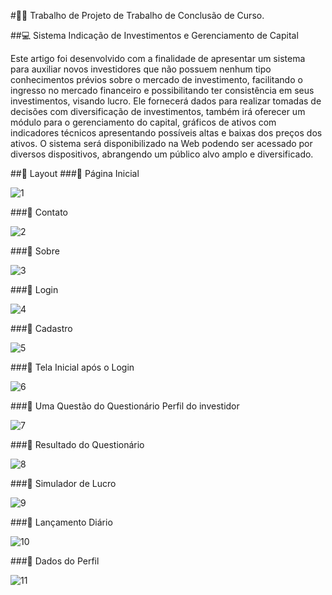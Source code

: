 #👨‍🎓 Trabalho de Projeto de Trabalho de Conclusão de Curso.

##💻 Sistema Indicação de Investimentos e Gerenciamento de Capital 

Este artigo foi desenvolvido com a finalidade de apresentar um sistema para auxiliar novos investidores que não possuem nenhum tipo conhecimentos prévios sobre o mercado de investimento, facilitando o ingresso no mercado financeiro e possibilitando ter consistência em seus investimentos, visando lucro. Ele fornecerá dados para realizar tomadas de decisões com diversificação de investimentos, também irá oferecer um módulo para o gerenciamento do capital, gráficos de ativos com indicadores técnicos apresentando possíveis altas e baixas dos preços dos ativos. O sistema será disponibilizado na Web podendo ser acessado por diversos dispositivos, abrangendo um público alvo amplo e diversificado.

##🎨 Layout
###🎨 Página Inicial

![1](https://user-images.githubusercontent.com/63865025/143774356-9c0ab547-00ed-4eca-ae5e-a5363e0469c4.png)

###🎨 Contato

![2](https://user-images.githubusercontent.com/63865025/143774399-56f9df03-fd69-4a6d-af50-74a20e001997.png)

###🎨 Sobre

![3](https://user-images.githubusercontent.com/63865025/143774429-79e09de9-9596-4366-b05a-de881a9aebd8.png)


###🎨 Login

![4](https://user-images.githubusercontent.com/63865025/143774478-f24f656b-503a-4aed-897f-1078c59aeeec.png)

###🎨 Cadastro

![5](https://user-images.githubusercontent.com/63865025/143774485-b0202712-8c11-4b6a-8e59-87f990791720.png)

###🎨 Tela Inicial após o Login

![6](https://user-images.githubusercontent.com/63865025/143774497-07bca995-366b-4029-ba72-f8d39c4ff460.png)

###🎨 Uma Questão do Questionário Perfil do investidor

![7](https://user-images.githubusercontent.com/63865025/143774503-32fa9e64-e183-4c72-8a30-b88a19e578cb.png)

###🎨 Resultado do Questionário 

![8](https://user-images.githubusercontent.com/63865025/143774510-ca9acc1d-1d6c-44a7-b27a-ea88ae9cde3f.png)

###🎨 Simulador de Lucro

![9](https://user-images.githubusercontent.com/63865025/143774512-e4fddeee-e20a-494d-8d08-ddd81358c891.png)

###🎨 Lançamento Diário

![10](https://user-images.githubusercontent.com/63865025/143774516-44bfc1f1-38e5-4edc-afef-604a4285aebd.png)

###🎨 Dados do Perfil 

![11](https://user-images.githubusercontent.com/63865025/143774522-13b1ea96-24a1-4d0b-bdb4-f39b57369c2e.png)




